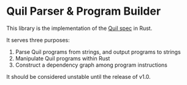# Quil Parser & Program Builder

This library is the implementation of the [Quil spec](https://github.com/quil-lang/quil) in Rust.

It serves three purposes:

1. Parse Quil programs from strings, and output programs to strings
2. Manipulate Quil programs within Rust
3. Construct a dependency graph among program instructions

It should be considered unstable until the release of v1.0.
